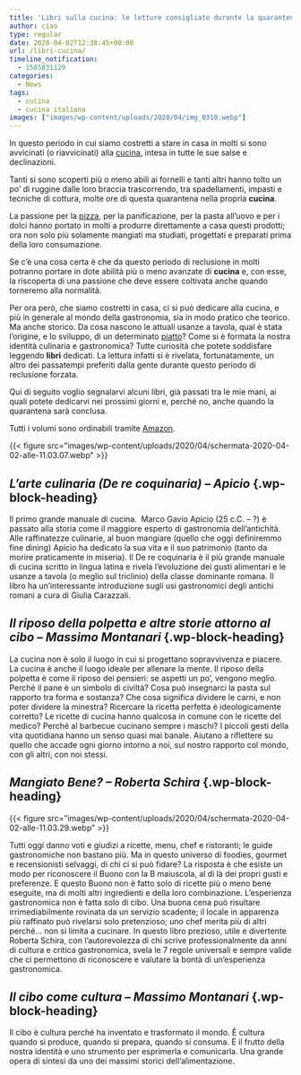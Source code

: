 ```yaml
---
title: 'Libri sulla cucina: le letture consigliate durante la quarantena. Parte 1'
author: ciao
type: regular
date: 2020-04-02T12:38:45+00:00
url: /libri-cucina/
timeline_notification:
  - 1585831129
categories:
  - News
tags:
  - cucina
  - cucina italiana
images: ["images/wp-content/uploads/2020/04/img_0310.webp"]
---
```

In questo periodo in cui siamo costretti a stare in casa in molti si sono avvicinati (o riavvicinati) alla <a rel="noreferrer noopener" href="https://aleepepe.com/2020/01/04/ricetta-pacchero-con-rana-pescatrice-e-pomodorini-gialli/" target="_blank">cucina</a>, intesa in tutte le sue salse e declinazioni. 

Tanti si sono scoperti più o meno abili ai fornelli e tanti altri hanno tolto un po&#8217; di ruggine dalle loro braccia trascorrendo, tra spadellamenti, impasti e tecniche di cottura, molte ore di questa quarantena nella propria **cucina**.

La passione per la <a href="https://aleepepe.com/2019/11/13/non-chiamatela-pizza-gourmet-lintervista-a-franco-pepe/" target="_blank" rel="noreferrer noopener">pizza</a>, per la panificazione, per la pasta all&#8217;uovo e per i dolci hanno portato in molti a produrre direttamente a casa questi prodotti; ora non solo più solamente mangiati ma studiati, progettati e preparati prima della loro consumazione. 

Se c’è una cosa certa è che da questo periodo di reclusione in molti potranno portare in dote abilità più o meno avanzate di **cucina** e, con esse, la riscoperta di una passione che deve essere coltivata anche quando torneremo alla normalità.

Per ora però, che siamo costretti in casa, ci si può dedicare alla cucina, e più in generale al mondo della gastronomia, sia in modo pratico che teorico. Ma anche storico. Da cosa nascono le attuali usanze a tavola, qual è stata l’origine, e lo sviluppo, di un determinato <a rel="noreferrer noopener" href="https://aleepepe.com/2020/03/15/acquacotta-ricetta/" target="_blank">piatto</a>? Come si è formata la nostra identità culinaria e gastronomica? Tutte curiosità che potete soddisfare leggendo **libri** dedicati. La lettura infatti si è rivelata, fortunatamente, un altro dei passatempi preferiti dalla gente durante questo periodo di reclusione forzata. 

Qui di seguito voglio segnalarvi alcuni libri, già passati tra le mie mani, ai quali potete dedicarvi nei prossimi giorni e, perché no, anche quando la quarantena sarà conclusa. 

Tutti i volumi sono ordinabili tramite <a rel="noreferrer noopener" href="http://amazon" target="_blank">Amazon</a>.


{{< figure src="images/wp-content/uploads/2020/04/schermata-2020-04-02-alle-11.03.07.webp" >}}


## **_L’arte culinaria (De re coquinaria) &#8211; Apicio_**  {.wp-block-heading}

Il primo grande manuale di cucina.  Marco Gavio Apicio (25 c.C. &#8211; ?) è passato alla storia come il maggiore esperto di gastronomia dell’antichità. Alle raffinatezze culinarie, al buon mangiare (quello che oggi definiremmo fine dining) Apicio ha dedicato la sua vita e il suo patrimonio (tanto da morire praticamente in miseria). Il De re coquinaria è il più grande manuale di cucina scritto in lingua latina e rivela l’evoluzione dei gusti alimentari e le usanze a tavola (o meglio sul triclinio) della classe dominante romana. Il libro ha un’interessante introduzione sugli usi gastronomici degli antichi romani a cura di Giulia Carazzali.

## **_Il riposo della polpetta e altre storie attorno al cibo &#8211; Massimo Montanari_**  {.wp-block-heading}

La cucina non è solo il luogo in cui si progettano sopravvivenza e piacere. La cucina è anche il luogo ideale per allenare la mente. Il riposo della polpetta è come il riposo dei pensieri: se aspetti un po’, vengono meglio. Perché il pane è un simbolo di civiltà? Cosa può insegnarci la pasta sul rapporto tra forma e sostanza? Che cosa significa dividere le carni, e non poter dividere la minestra? Ricercare la ricetta perfetta è ideologicamente corretto? Le ricette di cucina hanno qualcosa in comune con le ricette del medico? Perché al barbecue cucinano sempre i maschi? I piccoli gesti della vita quotidiana hanno un senso quasi mai banale. Aiutano a riflettere su quello che accade ogni giorno intorno a noi, sul nostro rapporto col mondo, con gli altri, con noi stessi. 

## **_Mangiato Bene? &#8211; Roberta Schira_**  {.wp-block-heading}


{{< figure src="images/wp-content/uploads/2020/04/schermata-2020-04-02-alle-11.03.29.webp" >}}


Tutti oggi danno voti e giudizi a ricette, menu, chef e ristoranti; le guide gastronomiche non bastano più. Ma in questo universo di foodies, gourmet e recensionisti selvaggi, di chi ci si può fidare? La risposta è che esiste un modo per riconoscere il Buono con la B maiuscola, al di là dei propri gusti e preferenze. E questo Buono non è fatto solo di ricette più o meno bene eseguite, ma di molti altri ingredienti e della loro combinazione. L’esperienza gastronomica non è fatta solo di cibo. Una buona cena può risultare irrimediabilmente rovinata da un servizio scadente; il locale in apparenza più raffinato può rivelarsi solo pretenzioso; uno chef merita più di altri perché&#8230; non si limita a cucinare. In questo libro prezioso, utile e divertente Roberta Schira, con l’autorevolezza di chi scrive professionalmente da anni di cultura e critica gastronomica, svela le 7 regole universali e sempre valide che ci permettono di riconoscere e valutare la bontà di un’esperienza gastronomica.

## **_Il cibo come cultura &#8211; Massimo Montanari_**  {.wp-block-heading}

Il cibo è cultura perché ha inventato e trasformato il mondo. È cultura quando si produce, quando si prepara, quando si consuma. È il frutto della nostra identità e uno strumento per esprimerla e comunicarla. Una grande opera di sintesi da uno dei massimi storici dell&#8217;alimentazione.